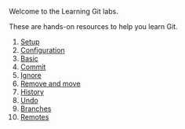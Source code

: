 Welcome to the Learning Git labs.

These are hands-on resources to help you learn Git.

1. [Setup](/setup/README.md)
2. [Configuration](/labs/config/)
3. [Basic](/labs/basics/)
4. [Commit](/labs/commit/)
5. [Ignore](/labs/ignore/)
6. [Remove and move](/labs/remove-and-move/)
7. [History](/labs/history/)
8. [Undo](/labs/undoing/)
9. [Branches](/labs/branches/)
10. [Remotes](/labs/remotes/)
